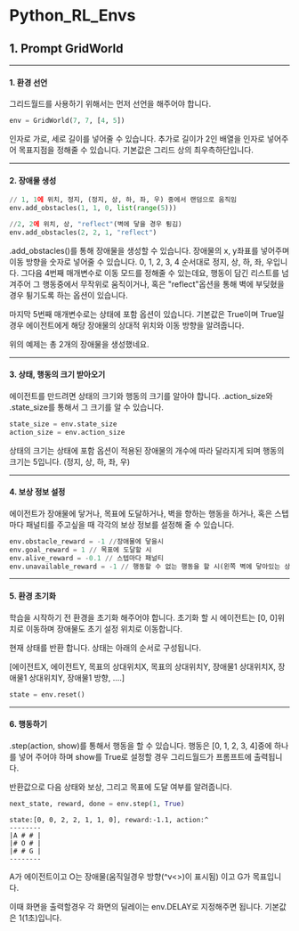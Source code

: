 # Python_RL_Envs

## 1. Prompt GridWorld

****
#### 1. 환경 선언

그리드월드를 사용하기 위해서는 먼저 선언을 해주어야 합니다.

```python
env = GridWorld(7, 7, [4, 5])
```

인자로 가로, 세로 길이를 넣어줄 수 있습니다. 추가로 길이가 2인 배열을 인자로 넣어주어 목표지점을 정해줄 수 있습니다. 기본값은 그리드 상의 최우측하단입니다.

****
#### 2. 장애물 생성


```python
// 1, 1에 위치, 정지, (정지, 상, 하, 좌, 우) 중에서 랜덤으로 움직임
env.add_obstacles(1, 1, 0, list(range(5)))

//2, 2에 위치, 상, "reflect"(벽에 닿을 경우 튕김)
env.add_obstacles(2, 2, 1, "reflect") 
```

.add_obstacles()를 통해 장애물을 생성할 수 있습니다. 장애물의 x, y좌표를 넣어주며 이동 방향을 숫자로 넣어줄 수 있습니다. 0, 1, 2, 3, 4 순서대로 정지, 상, 하, 좌, 우입니다. 그다음 4번째 매개변수로 이동 모드를 정해줄 수 있는데요, 행동이 담긴 리스트를 넘겨주어 그 행동중에서 무작위로 움직이거나, 혹은 "reflect"옵션을 통해 벽에 부딪혔을 경우 튕기도록 하는 옵션이 있습니다.

마지막 5번째 매개변수로는 상태에 포함 옵션이 있습니다. 기본값은 True이며 True일 경우 에이전트에게 해당 장애물의 상대적 위치와 이동 방향을 알려줍니다.

위의 예제는 총 2개의 장애물을 생성했네요.

****
#### 3. 상태, 행동의 크기 받아오기

에이전트를 만드려면 상태의 크기와 행동의 크기를 알아야 합니다. .action_size와 .state_size를 통해서 그 크기를 알 수 있습니다.

```python
state_size = env.state_size
action_size = env.action_size
```

상태의 크기는 상태에 포함 옵션이 적용된 장애물의 개수에 따라 달라지게 되며 행동의 크기는 5입니다. (정지, 상, 하, 좌, 우)

****
#### 4. 보상 정보 설정


에이전트가 장애물에 닿거나, 목표에 도달하거나, 벽을 향하는 행동을 하거나, 혹은 스텝마다 패널티를 주고싶을 때 각각의 보상 정보를 설정해 줄 수 있습니다.

```python
env.obstacle_reward = -1 //장애물에 닿을시
env.goal_reward = 1 // 목표에 도달할 시
env.alive_reward = -0.1 // 스텝마다 패널티
env.unavailable_reward = -1 // 행동할 수 없는 행동을 할 시(왼쪽 벽에 닿아있는 상태에서 왼쪽으로 이동 등)
```

****
#### 5. 환경 초기화

학습을 시작하기 전 환경을 초기화 해주어야 합니다. 초기화 할 시 에이전트는 [0, 0]위치로 이동하며 장애물도 초기 설정 위치로 이동합니다.

현재 상태를 반환 합니다. 상태는 아래의 순서로 구성됩니다.

[에이전트X, 에이전트Y, 목표의 상대위치X, 목표의 상대위치Y, 장애물1 상대위치X, 장애물1 상대위치Y, 장애물1 방향, ....]

```python
state = env.reset()
```

****
#### 6. 행동하기


.step(action, show)를 통해서 행동을 할 수 있습니다. 행동은 [0, 1, 2, 3, 4]중에 하나를 넣어 주어야 하며 show를 True로 설정할 경우 그리드월드가 프롬프트에 출력됩니다.

반환값으로 다음 상태와 보상, 그리고 목표에 도달 여부를 알려줍니다.

```python
next_state, reward, done = env.step(1, True)
```

```
state:[0, 0, 2, 2, 1, 1, 0], reward:-1.1, action:^
--------
|A # # |
|# O # |
|# # G |
--------
```

A가 에이전트이고 O는 장애물(움직일경우 방향(^v<>)이 표시됨) 이고 G가 목표입니다.

이때 화면을 출력할경우 각 화면의 딜레이는 env.DELAY로 지정해주면 됩니다. 기본값은 1(1초)입니다.
